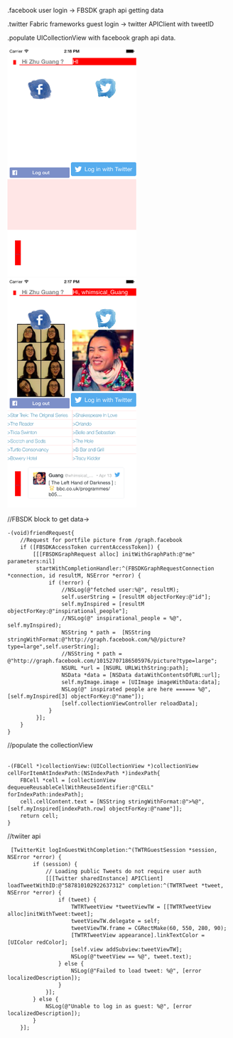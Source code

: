.facebook user login -> FBSDK graph api getting data

.twitter Fabric frameworks guest login -> twitter APIClient with tweetID

.populate UICollectionView with facebook graph api data.

<img src="./images/iOS Simulator Screen Shot Jul 15, 2015, 2.18.48 PM.png" width="290"> <img src="./images/iOS Simulator Screen Shot Jul 15, 2015, 2.17.02 PM.png" width="290">

//FBSDK block to get data-> 
````
-(void)friendRequest{
    //Request for portfile picture from /graph.facebook
    if ([FBSDKAccessToken currentAccessToken]) {
        [[[FBSDKGraphRequest alloc] initWithGraphPath:@"me" parameters:nil]
         startWithCompletionHandler:^(FBSDKGraphRequestConnection *connection, id resultM, NSError *error) {
             if (!error) {
                 //NSLog(@"fetched user:%@", resultM);
                 self.userString = [resultM objectForKey:@"id"];
                 self.myInspired = [resultM objectForKey:@"inspirational_people"];
                 //NSLog(@" inspirational_people = %@", self.myInspired);
                 NSString * path =  [NSString stringWithFormat:@"http://graph.facebook.com/%@/picture?type=large",self.userString];
                 //NSString * path = @"http://graph.facebook.com/10152707186505976/picture?type=large";
                 NSURL *url = [NSURL URLWithString:path];
                 NSData *data = [NSData dataWithContentsOfURL:url];
                 self.myImage.image = [UIImage imageWithData:data];
                 NSLog(@" inspirated people are here ====== %@", [self.myInspired[3] objectForKey:@"name"]);
                 [self.collectionViewController reloadData];
             }
         }];
    }
}

````
//populate the collectionView
````

-(FBCell *)collectionView:(UICollectionView *)collectionView cellForItemAtIndexPath:(NSIndexPath *)indexPath{
    FBCell *cell = [collectionView dequeueReusableCellWithReuseIdentifier:@"CELL" forIndexPath:indexPath];
    cell.cellContent.text = [NSString stringWithFormat:@">%@", [self.myInspired[indexPath.row] objectForKey:@"name"]];
    return cell;
}
````
//twiiter api 
````
 [TwitterKit logInGuestWithCompletion:^(TWTRGuestSession *session, NSError *error) {
        if (session) {
            // Loading public Tweets do not require user auth
            [[[Twitter sharedInstance] APIClient]   loadTweetWithID:@"587810102922637312" completion:^(TWTRTweet *tweet, NSError *error) {
                if (tweet) {
                    TWTRTweetView *tweetViewTW = [[TWTRTweetView alloc]initWithTweet:tweet];
                    tweetViewTW.delegate = self;
                    tweetViewTW.frame = CGRectMake(60, 550, 280, 90);
                    [TWTRTweetView appearance].linkTextColor = [UIColor redColor];
                    [self.view addSubview:tweetViewTW];
                    NSLog(@"tweetView == %@", tweet.text);
                } else {
                    NSLog(@"Failed to load tweet: %@", [error localizedDescription]);
                }
            }];
        } else {
            NSLog(@"Unable to log in as guest: %@", [error localizedDescription]);
        }
    }];
````







